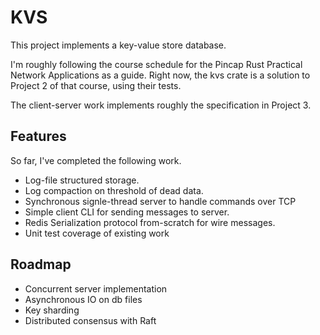 # KVS

This project implements a key-value store database.

I'm roughly following the course schedule for the Pincap Rust Practical Network Applications as a guide. Right now, the kvs crate is a solution to Project 2 of that course, using their tests.

The client-server work implements roughly the specification in Project 3.

## Features

So far, I've completed the following work.

 - Log-file structured storage.
 - Log compaction on threshold of dead data.
 - Synchronous signle-thread server to handle commands over TCP
 - Simple client CLI for sending messages to server.
 - Redis Serialization protocol from-scratch for wire messages.
 - Unit test coverage of existing work

## Roadmap

 - Concurrent server implementation
 - Asynchronous IO on db files
 - Key sharding
 - Distributed consensus with Raft
